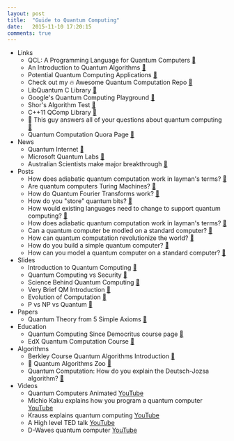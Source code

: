 ```yaml
---
layout: post
title:  "Guide to Quantum Computing"
date:   2015-11-10 17:20:15
comments: true
---
```


- Links
    - QCL: A Programming Language for Quantum Computers [:link:](http://tph.tuwien.ac.at/~oemer/qcl.html)
    - An Introduction to Quantum Algorithms [:link:](https://people.cs.umass.edu/~strubell/doc/quantum_tutorial.pdf)
    - Potential Quantum Computing Applications [:link:](http://www.dwavesys.com/quantum-computing/applications)
    - Check out my :fire: Awesome Quantum Computation Repo [:link:](https://github.com/hsavit1/Awesome-Quantum-Computation)
    - LibQuantum C Library [:link:](http://www.libquantum.de/)
    - Google's Quantum Computing Playground [:link:](http://www.quantumplayground.net/#/playground/5191954035900416)
    - Shor's Algorithm Test [:link:](http://phys.org/news/2014-11-simon-algorithm-quantum-timefaster-standard.html)
    - C++11 QComp Library [:link:](http://vsoftco.github.io/qpp/)
    - :raised_hands: This guy answers all of your questions about quantum computing [:link:](https://www.quora.com/Allan-Steinhardt/answers/Quantum-Computation)
    - Quantum Computation Quora Page [:link:](https://www.quora.com/Quantum-Computation)
- News
    - Quantum Internet [:link:](http://www.ibtimes.co.uk/quantum-computing-60-mile-quantum-teleportation-record-paves-way-quantum-internet-1520879)
    - Microsoft Quantum Labs [:link:](http://www.techinsider.io/microsoft-hybrid-quantum-computer-2015-10)
    - Australian Scientists make major breakthrough [:link:](http://www.theguardian.com/technology/2015/nov/18/quantum-computing-closer-after-silicon-coding-breakthrough)
- Posts
    - How does adiabatic quantum computation work in layman's terms? [:link:](https://www.quora.com/How-does-adiabatic-quantum-computation-work-in-laymans-terms)
    - Are quantum computers Turing Machines? [:link:](https://www.quora.com/Are-quantum-computers-Turing-machines)
    - How do Quantum Fourier Transforms work? [:link:](https://www.quora.com/How-does-Quantum-Fourier-Transform-work)
    - How do you "store" quantum bits? [:link:](https://www.quora.com/How-do-the-current-quantum-computers-store-quantum-bits)
    - How would existing languages need to change to support quantum computing? [:link:](https://www.quora.com/Will-programming-languages-need-to-be-rebuilt-in-the-face-of-quantum-computing-Would-it-be-worth-it)
    - How does adiabatic quantum computation work in layman's terms? [:link:](https://www.quora.com/How-does-adiabatic-quantum-computation-work-in-laymans-terms)
    - Can a quantum computer be modled on a standard computer? [:link:](https://www.quora.com/Can-a-quantum-computer-be-modeled-on-a-standard-computer)
    - How can quantum computation revolutionize the world? [:link:](https://www.quora.com/How-can-quantum-computing-change-our-society-civilization)
    - How do you build a simple quantum computer? [:link:](https://www.quora.com/How-can-I-build-a-simple-quantum-computer)
    - How can you model a quantum computer on a standard computer? [:link:](https://www.quora.com/Can-a-quantum-computer-be-modeled-on-a-standard-computer)
- Slides
    - Introduction to Quantum Computing [:floppy_disk:](https://speakerdeck.com/ericmarcos/introduction-to-quantum-computing)
    - Quantum Computing vs Security [:floppy_disk:](https://speakerdeck.com/veorq/quantum-computers-vs-computers-security)
    - Science Behind Quantum Computing [:floppy_disk:](https://speakerdeck.com/psibi/science-behind-quantum-computing)
    - Very Brief QM Introduction [:floppy_disk:](https://speakerdeck.com/shyuep/nano266-01-introduction-to-quantum-mechanics)
    - Evolution of Computation [:floppy_disk:](https://speakerdeck.com/danielfbento/computational-physics-from-the-mechanical-to-the-quantum-computation)
    - P vs NP vs Quantum [:floppy_disk:](http://slides.com/peterfitzgibbons/p-vs-np#/)
- Papers
    - Quantum Theory from 5 Simple Axioms [:link:](http://arxiv.org/abs/quant-ph/0101012)
- Education
    - Quantum Computing Since Democritus course page [:link:](http://www.scottaaronson.com/democritus/)
    - EdX Quantum Computation Course [:link:](https://www.edx.org/course/quantum-mechanics-quantum-computation-uc-berkeleyx-cs-191x)
- Algorithms
    - Berkley Course Quantum Algorithms Introduction [:link:](https://www.cs.berkeley.edu/~vazirani/algorithms/chap10.pdf)
    - :raised_hands: Quantum Algorithms Zoo [:link:](http://math.nist.gov/quantum/zoo/)
    - Quantum Computation: How do you explain the Deutsch-Jozsa algorithm? [:link:](https://www.quora.com/Quantum-Computation/How-do-you-explain-the-Deutsch-Jozsa-algorithm)
- Videos
    - Quantum Computers Animated [YouTube](https://www.youtube.com/watch?v=T2DXrs0OpHU)
    - Michio Kaku explains how you program a quantum computer [YouTube](https://www.youtube.com/watch?v=rUWfod_8JsM)
    - Krauss explains quantum computing [YouTube](https://www.youtube.com/watch?v=UUpqnBzBMEE)
    - A High level TED talk [YouTube](https://www.youtube.com/watch?v=cugu4iW4W54)
    - D-Waves quantum computer [YouTube](https://www.youtube.com/watch?v=LVChjHHy1w4)
